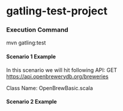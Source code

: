 # gatling-test-project

### Execution Command

 mvn gatling:test
 
#### Scenario 1 Example

In this scenario we will hit following API:
GET https://api.openbrewerydb.org/breweries

Class Name: OpenBrewBasic.scala

#### Scenario 2 Example

 